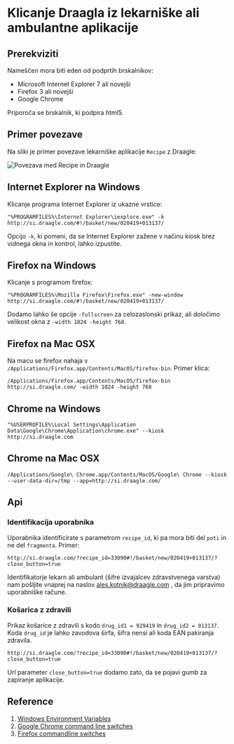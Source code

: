 # Klicanje Draagla iz lekarniške ali ambulantne aplikacije

## Prerekviziti

Nameščen mora biti eden od podprtih brskalnikov:

  * Microsoft Internet Explorer 7 ali novejši
  * Firefox 3 ali novejši
  * Google Chrome 
  
Priporoča se brskalnik, ki podpira html5.

## Primer povezave

Na sliki je primer povezave lekarniške aplikacije `Recipe` z Draagle:

![Povezava med Recipe in Draagle](/alesk/draagle-integrate/downloads/recipe.jpg)

## Internet Explorer na Windows

Klicanje programa Internet Explorer iz ukazne vrstice:

    "%PROGRAMFILES%\Internet Explorer\iexplore.exe" -k http://si.draagle.com/#!/basket/new/020419+013137/

Opcijo `-k`, ki pomeni, da se Internet Explorer zažene v načinu kiosk brez vidnega okna in kontrol, lahko izpustite.

## Firefox na Windows

Klicanje s programom firefox:

    "%PROGRAMFILES%\Mozilla Firefox\Firefox.exe" -new-window http://si.draagle.com/#!/basket/new/020419+013137/

Dodamo lahko še opcije `-fullscreen` za celozaslonski prikaz, ali določimo velikost okna z `-width 1024 -height 768`.

## Firefox na Mac OSX

Na macu se firefox nahaja v `/Applications/Firefox.app/Contents/MacOS/firefox-bin`. Primer klica:

    /Applications/Firefox.app/Contents/MacOS/firefox-bin http://si.draagle.com/ -width 1024 -height 768

## Chrome na Windows

    "%USERPROFILE%\Local Settings\Application Data\Google\Chrome\Application\chrome.exe" --kiosk http://si.draagle.com

## Chrome na Mac OSX

    /Applications/Google\ Chrome.app/Contents/MacOS/Google\ Chrome --kiosk --user-data-dir=/tmp --app=http://si.draagle.com/

## Api

### Identifikacija uporabnika

Uporabnika identificirate s parametrom `recipe_id`, ki pa mora biti del `poti` in ne del `fragmenta`. Primer:
 
    http://si.draagle.com/?recipe_id=33090#!/basket/new/020419+013137/?close_button=true

Identifikatorje lekarn ali ambulant (šifre izvajalcev zdravstvenega varstva) nam pošljite vnaprej na naslov [ales.kotnik@draagle.com](mailto:ales.kotnik@draagle.com) , 
da jim pripravimo uporabniške račune.

### Košarica z zdravili
Prikaz košarice z zdravili s kodo `drug_id1 = 929419`  in `drug_id2 = 013137`. Koda `drug_id` je lahko zavodova širfa, šifra nensi ali koda EAN pakiranja zdravila.

    http://si.draagle.com/?recipe_id=33090#!/basket/new/020419+013137/?close_button=true


Url parameter `close_button=true` dodamo zato, da se pojavi gumb za zapiranje aplikacije.



## Reference

  1. [Windows Environment Variables](http://www.wilsonmar.com/1envvars.htm)
  2. [Google Chrome command line switches](http://peter.sh/experiments/chromium-command-line-switches/)
  3. [Firefox commandline switches](http://kb.mozillazine.org/Command_line_arguments)
